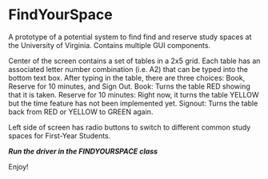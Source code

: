 # FindYourSpace
A prototype of a potential system to find find and reserve study spaces at the University of Virginia. 
Contains multiple GUI components.

Center of the screen contains a set of tables in a 2x5 grid. 
    Each table has an associated letter number combination (i.e. A2) that can be typed into the bottom text box.
    After typing in the table, there are three choices: Book, Reserve for 10 minutes, and Sign Out.
        Book: Turns the table RED showing that it is taken.
        Reserve for 10 minutes: Right now, it turns the table YELLOW but the time feature has not been implemented yet.
        Signout: Turns the table back from RED or YELLOW to GREEN again.
        
Left side of screen has radio buttons to switch to different common study spaces for First-Year Students.

*********Run the driver in the FINDYOURSPACE class*********

Enjoy!
